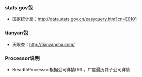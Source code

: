 ### stats.gov包
- 国家统计局：http://data.stats.gov.cn/easyquery.htm?cn=E0101

### tianyan包
- 天眼查：http://tianyancha.com/

### Processor说明
- BreadthProcessor:根据公司详情URL，广度遍历其子公司详情